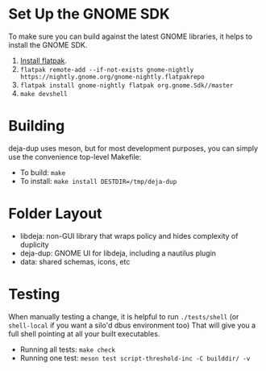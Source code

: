 # Set Up the GNOME SDK

To make sure you can build against the latest GNOME libraries, it helps to install the GNOME SDK.

1. [Install flatpak](https://flatpak.org/setup/).
1. `flatpak remote-add --if-not-exists gnome-nightly https://nightly.gnome.org/gnome-nightly.flatpakrepo`
1. `flatpak install gnome-nightly flatpak org.gnome.Sdk//master`
1. `make devshell`

# Building

deja-dup uses meson, but for most development purposes, you can simply use the convenience top-level Makefile:
 * To build: `make`
 * To install: `make install DESTDIR=/tmp/deja-dup`

# Folder Layout
 * libdeja: non-GUI library that wraps policy and hides complexity of duplicity
 * deja-dup: GNOME UI for libdeja, including a nautilus plugin
 * data: shared schemas, icons, etc

# Testing

When manually testing a change, it is helpful to run `./tests/shell` (or `shell-local` if you want a silo'd dbus environment too)
That will give you a full shell pointing at all your built executables.

* Running all tests: `make check`
* Running one test: `meson test script-threshold-inc -C builddir/ -v`
